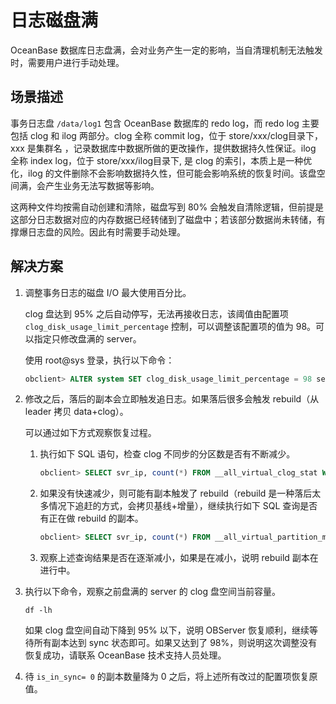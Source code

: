日志磁盘满
==========================

OceanBase 数据库日志盘满，会对业务产生一定的影响，当自清理机制无法触发时，需要用户进行手动处理。

场景描述
-------------------------

事务日志盘 `/data/log1` 包含 OceanBase 数据库的 redo log，而 redo log 主要包括 clog 和 ilog 两部分。clog 全称 commit log，位于 store/xxx/clog目录下，xxx 是集群名 ，记录数据库中数据所做的更改操作，提供数据持久性保证。ilog 全称 index log，位于 store/xxx/ilog目录下, 是 clog 的索引，本质上是一种优化，ilog 的文件删除不会影响数据持久性，但可能会影响系统的恢复时间。该盘空间满，会产生业务无法写数据等影响。

这两种文件均按需自动创建和清除，磁盘写到 80% 会触发自清除逻辑，但前提是这部分日志数据对应的内存数据已经转储到了磁盘中；若该部分数据尚未转储，有撑爆日志盘的风险。因此有时需要手动处理。

解决方案
-------------------------

1. 调整事务日志的磁盘 I/O 最大使用百分比。

   clog 盘达到 95% 之后自动停写，无法再接收日志，该阈值由配置项 `clog_disk_usage_limit_percentage` 控制，可以调整该配置项的值为 98。可以指定只修改盘满的 server。

   使用 root@sys 登录，执行以下命令：

   ```sql
   obclient> ALTER system SET clog_disk_usage_limit_percentage = 98 server ='[ip地址]:2882';
   ```

2. 修改之后，落后的副本会立即触发追日志。如果落后很多会触发 rebuild（从 leader 拷贝 data+clog）。

   可以通过如下方式观察恢复过程。
   1. 执行如下 SQL 语句，检查 clog 不同步的分区数是否有不断减少。

      ```sql
      obclient> SELECT svr_ip, count(*) FROM __all_virtual_clog_stat WHERE is_offline = 0 and is_in_sync = 0 group by 1; 
      ```

   2. 如果没有快速减少，则可能有副本触发了 rebuild（rebuild 是一种落后太多情况下追赶的方式，会拷贝基线+增量），继续执行如下 SQL 查询是否有正在做 rebuild 的副本。

      ```sql
      obclient> SELECT svr_ip, count(*) FROM __all_virtual_partition_migration_status WHERE action != 'END' group by 1;
      ```

   3. 观察上述查询结果是否在逐渐减小，如果是在减小，说明 rebuild 副本在进行中。

3. 执行以下命令，观察之前盘满的 server 的 clog 盘空间当前容量。

   ```shell
   df -lh
   ```

   如果 clog 盘空间自动下降到 95% 以下，说明 OBServer 恢复顺利，继续等待所有副本达到 sync 状态即可。如果又达到了 98%，则说明这次调整没有恢复成功，请联系 OceanBase 技术支持人员处理。

4. 待 `is_in_sync= 0` 的副本数量降为 0 之后，将上述所有改过的配置项恢复原值。
